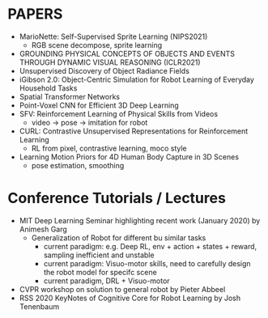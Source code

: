 
# PAPERS


- MarioNette: Self-Supervised Sprite Learning (NIPS2021)
  - RGB scene decompose, sprite learning
- GROUNDING PHYSICAL CONCEPTS OF OBJECTS AND EVENTS THROUGH DYNAMIC VISUAL REASONING (ICLR2021)
- Unsupervised Discovery of Object Radiance Fields
- iGibson 2.0: Object-Centric Simulation for Robot Learning of Everyday Household Tasks
- Spatial Transformer Networks
- Point-Voxel CNN for Efficient 3D Deep Learning
- SFV: Reinforcement Learning of Physical Skills from Videos
  - video -> pose -> imitation for robot
- CURL: Contrastive Unsupervised Representations for Reinforcement Learning
  -  RL from pixel, contrastive learning, moco style
- Learning Motion Priors for 4D Human Body Capture in 3D Scenes
  - pose estimation, smoothing


# Conference Tutorials / Lectures

- MIT Deep Learning Seminar highlighting recent work (January 2020) by Animesh Garg
  - Generalization of Robot for different bu similar tasks
    - current paradigm: e.g. Deep RL, env + action + states + reward, sampling inefficient and unstable
    - current paradigm: Visuo-motor skills, need to carefully design the robot model for specifc scene
    - current paradigm, DRL + Visuo-motor
- CVPR workshop on solution to general robot by Pieter Abbeel
- RSS 2020 KeyNotes of Cognitive Core for Robot Learning by Josh Tenenbaum
